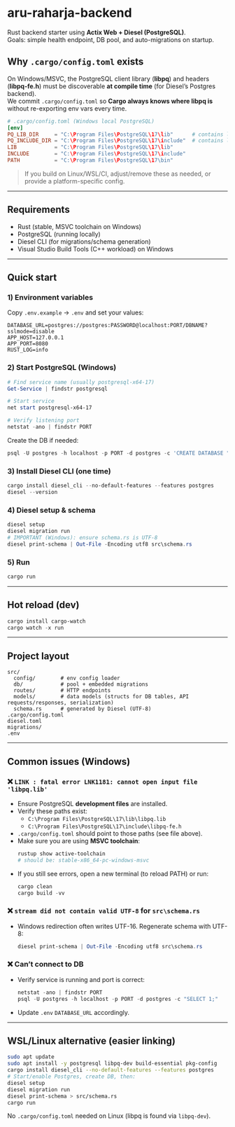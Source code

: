 # aru-raharja-backend

Rust backend starter using **Actix Web + Diesel (PostgreSQL)**.  
Goals: simple health endpoint, DB pool, and auto-migrations on startup.

## Why `.cargo/config.toml` exists

On Windows/MSVC, the PostgreSQL client library (**libpq**) and headers (**libpq-fe.h**) must be discoverable **at compile time** (for Diesel’s Postgres backend).  
We commit `.cargo/config.toml` so **Cargo always knows where libpq is** without re-exporting env vars every time.

```toml
# .cargo/config.toml (Windows local PostgreSQL)
[env]
PQ_LIB_DIR     = "C:\Program Files\PostgreSQL\17\lib"      # contains libpq.lib
PQ_INCLUDE_DIR = "C:\Program Files\PostgreSQL\17\include"  # contains libpq-fe.h
LIB            = "C:\Program Files\PostgreSQL\17\lib"
INCLUDE        = "C:\Program Files\PostgreSQL\17\include"
PATH           = "C:\Program Files\PostgreSQL\17\bin"
```

> If you build on Linux/WSL/CI, adjust/remove these as needed, or provide a platform-specific config.

---

## Requirements

- Rust (stable, MSVC toolchain on Windows)
- PostgreSQL (running locally)
- Diesel CLI (for migrations/schema generation)
- Visual Studio Build Tools (C++ workload) on Windows

---

## Quick start

### 1) Environment variables

Copy `.env.example` → `.env` and set your values:

```dotenv
DATABASE_URL=postgres://postgres:PASSWORD@localhost:PORT/DBNAME?sslmode=disable
APP_HOST=127.0.0.1
APP_PORT=8080
RUST_LOG=info
```

### 2) Start PostgreSQL (Windows)

```powershell
# Find service name (usually postgresql-x64-17)
Get-Service | findstr postgresql

# Start service
net start postgresql-x64-17

# Verify listening port
netstat -ano | findstr PORT
```

Create the DB if needed:

```powershell
psql -U postgres -h localhost -p PORT -d postgres -c 'CREATE DATABASE "DBNAME";'
```

### 3) Install Diesel CLI (one time)

```powershell
cargo install diesel_cli --no-default-features --features postgres
diesel --version
```

### 4) Diesel setup & schema

```powershell
diesel setup
diesel migration run
# IMPORTANT (Windows): ensure schema.rs is UTF-8
diesel print-schema | Out-File -Encoding utf8 src\schema.rs
```

### 5) Run

```powershell
cargo run
```

---

## Hot reload (dev)

```powershell
cargo install cargo-watch
cargo watch -x run
```

---

## Project layout

```
src/
  config/        # env config loader
  db/            # pool + embedded migrations
  routes/        # HTTP endpoints
  models/        # data models (structs for DB tables, API requests/responses, serialization)
  schema.rs      # generated by Diesel (UTF-8)
.cargo/config.toml
diesel.toml
migrations/
.env
```

---

## Common issues (Windows)

### ❌ `LINK : fatal error LNK1181: cannot open input file 'libpq.lib'`
- Ensure PostgreSQL **development files** are installed.
- Verify these paths exist:
  - `C:\Program Files\PostgreSQL\17\lib\libpq.lib`
  - `C:\Program Files\PostgreSQL\17\include\libpq-fe.h`
- `.cargo/config.toml` should point to those paths (see file above).
- Make sure you are using **MSVC toolchain**:
  ```powershell
  rustup show active-toolchain
  # should be: stable-x86_64-pc-windows-msvc
  ```
- If you still see errors, open a new terminal (to reload PATH) or run:
  ```powershell
  cargo clean
  cargo build -vv
  ```

### ❌ `stream did not contain valid UTF-8` for `src\schema.rs`
- Windows redirection often writes UTF-16. Regenerate schema with UTF-8:
  ```powershell
  diesel print-schema | Out-File -Encoding utf8 src\schema.rs
  ```

### ❌ Can’t connect to DB
- Verify service is running and port is correct:
  ```powershell
  netstat -ano | findstr PORT
  psql -U postgres -h localhost -p PORT -d postgres -c "SELECT 1;"
  ```
- Update `.env` `DATABASE_URL` accordingly.

---

## WSL/Linux alternative (easier linking)

```bash
sudo apt update
sudo apt install -y postgresql libpq-dev build-essential pkg-config
cargo install diesel_cli --no-default-features --features postgres
# Start/enable Postgres, create DB, then:
diesel setup
diesel migration run
diesel print-schema > src/schema.rs
cargo run
```

No `.cargo/config.toml` needed on Linux (libpq is found via `libpq-dev`).
